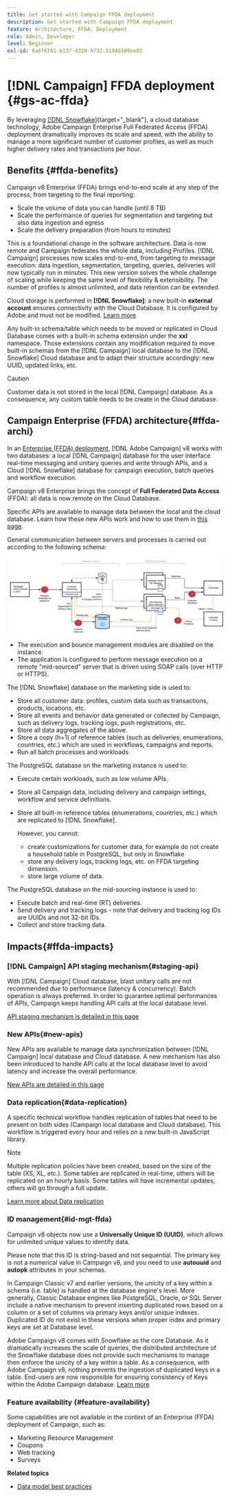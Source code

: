 ```yaml
---
title: Get started with Campaign FFDA deployment
description: Get started with Campaign FFDA deployment
feature: Architecture, FFDA, Deployment
role: Admin, Developer
level: Beginner
exl-id: 0a6f6701-b137-4320-9732-31946509ee03
---
```

# [!DNL Campaign] FFDA deployment {#gs-ac-ffda}

By leveraging [[!DNL Snowflake]](https://www.snowflake.com/){target="_blank"}, a cloud database technology, Adobe Campaign Enterprise Full Federated Access (FFDA) deployment dramatically improves its scale and speed, with the ability to manage a more significant number of customer profiles, as well as much higher delivery rates and transactions per hour. 

## Benefits {#ffda-benefits}

Campaign v8 Enterprise (FFDA) brings end-to-end scale at any step of the process, from targeting to the final reporting:

* Scale the volume of data you can handle (until 8 TB)
* Scale the performance of queries for segmentation and targeting but also data ingestion and egress
* Scale the delivery preparation (from hours to minutes)

This is a foundational change in the software architecture. Data is now remote and Campaign federates the whole data, including Profiles. [!DNL Campaign] processes now scales end-to-end, from targeting to message execution: data ingestion, segmentation, targeting, queries, deliveries will now typically run in minutes. This new version solves the whole challenge of scaling while keeping the same level of flexibility & extensibility. The number of profiles is almost unlimited, and data retention can be extended.

Cloud storage is performed in **[!DNL Snowflake]**: a new built-in **external account** ensures connectivity with the Cloud Database. It is configured by Adobe and must not be modified. [Learn more](../config/external-accounts.md)

Any built-in schema/table which needs to be moved or replicated in Cloud Database comes with a built-in schema extension under the **xxl** namespace. Those extensions contain any modification required to move built-in schemas from the [!DNL Campaign] local database to the [!DNL Snowflake] Cloud database and to adapt their structure accordingly: new UUID, updated links, etc.

>[!CAUTION]
>
> Customer data is not stored in the local [!DNL Campaign] database. As a consequence, any custom table needs to be create in the Cloud database.
>

## Campaign Enterprise (FFDA) architecture{#ffda-archi}

In an [Enterprise (FFDA) deployment](../architecture/enterprise-deployment.md), [!DNL Adobe Campaign] v8 works with two databases: a local [!DNL Campaign] database for the user interface real-time messaging and unitary queries and write through APIs, and a Cloud [!DNL Snowflake] database for campaign execution, batch queries and workflow execution.

Campaign v8 Enterprise brings the concept of **Full Federated Data Access** (FFDA): all data is now remote on the Cloud Database. 

Specific APIs are available to manage data between the local and the cloud database. Learn how these new APIs work and how to use them in [this page](new-apis.md).

General communication between servers and processes is carried out according to the following schema:

![](assets/architecture.png) 

* The execution and bounce management modules are disabled on the instance.
* The application is configured to perform message execution on a remote "mid-sourced" server that is driven using SOAP calls (over HTTP or HTTPS).

The [!DNL Snowflake] database on the marketing side is used to:

* Store all customer data: profiles, custom data such as transactions, products, locations, etc.
* Store all events and behavior data generated or collected by Campaign, such as delivery logs, tracking logs, push registrations, etc.
* Store all data aggregates of the above.
* Store a copy (h+1) of reference tables (such as deliveries, enumerations, countries, etc.) which are used in workflows, campaigns and reports.
* Run all batch processes and workloads


The PostgreSQL database on the marketing instance is used to:

* Execute certain workloads, such as low volume APIs.
* Store all Campaign data, including delivery and campaign settings, workflow and service definitions.
* Store all built-in reference tables (enumerations, countries, etc.) which are replicated to [!DNL Snowflake].
    
    However, you cannot:
    * create customizations for customer data, for example do not create a household table in PostgreSQL, but only in Snowflake
    * store any delivery logs, tracking logs, etc. on FFDA targeting dimension.
    * store large volume of data.


The PostgreSQL database on the mid-sourcing instance is used to:

* Execute batch and real-time (RT) deliveries.
* Send delivery and tracking logs - note that delivery and tracking log IDs are UUIDs and not 32-bit IDs.
* Collect and store tracking data.


## Impacts{#ffda-impacts}

### [!DNL Campaign] API staging mechanism{#staging-api}

With [!DNL Campaign] Cloud database, blast unitary calls are not recommended due to performance (latency & concurrency). Batch operation is always preferred. In order to guarantee optimal performances of APIs, Campaign keeps handling API calls at the local database level.

[API staging mechanism is detailed in this page](staging.md)

### New APIs{#new-apis}

New APIs are available to manage data synchronization between [!DNL Campaign] local database and Cloud database. A new mechanism has also been introduced to handle API calls at the local database level to avoid latency and increase the overall performance.

[New APIs are detailed in this page](new-apis.md)


### Data replication{#data-replication}

A specific technical workflow handles replication of tables that need to be present on both sides (Campaign  local database and Cloud database). This workflow is triggered every hour and relies on a new built-in JavaScript library.

>[!NOTE]
>
> Multiple replication policies have been created, based on the size of the table (XS, XL, etc.).
> Some tables are replicated in real-time, others will be replicated on an hourly basis. Some tables will have incremental updates, others will go through a full update.
>

[Learn more about Data replication](replication.md)

### ID management{#id-mgt-ffda}

Campaign v8 objects now use a **Universally Unique ID (UUID)**, which allows for unlimited unique values to identify data.

Please note that this ID is string-based and not sequential. The primary key is not a numerical value in Campaign v8, and you need to use **autouuid** and **autopk** attributes in your schemas.

In Campaign Classic v7 and earlier versions, the unicity of a key within a schema (i.e. table) is handled at the database engine's level. More generally, Classic Database engines like PostgreSQL, Oracle, or SQL Server include a native mechanism to prevent inserting duplicated rows based on a column or a set of columns via primary keys and/or unique indexes. Duplicated ID do not exist in these versions when proper index and primary keys are set at Database level.

Adobe Campaign v8 comes with Snowflake as the core Database. As it dramatically increases the scale of queries, the distributed architecture of the Snowflake database does not provide such mechanisms to manage then enforce the unicity of a key within a table. As a consequence, with Adobe Campaign v8, nothing prevents the ingestion of duplicated keys in a table. End-users are now responsible for ensuring consistency of Keys within the Adobe Campaign database. [Learn more](keys.md)

### Feature availability {#feature-availability}

Some capabilities are not available in the context of an Enterprise (FFDA) deployment of Campaign, such as:

* Marketing Resource Management
* Coupons
* Web tracking
* Surveys


**Related topics**

* [Data model best practices](../dev/datamodel-best-practices.md)

